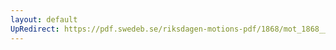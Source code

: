```yaml
---
layout: default
UpRedirect: https://pdf.swedeb.se/riksdagen-motions-pdf/1868/mot_1868__ak__00067.pdf
---
```


